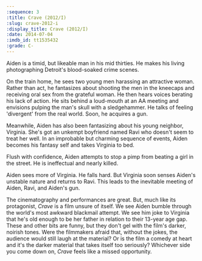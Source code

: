 ```yaml
---
:sequence: 3
:title: Crave (2012/I)
:slug: crave-2012-i
:display_title: Crave (2012/I)
:date: 2014-07-04
:imdb_id: tt1535432
:grade: C-
---
```


Aiden is a timid, but likeable man in his mid thirties. He makes his living photographing Detroit's blood-soaked crime scenes. 

On the train home, he sees two young men harassing an attractive woman. Rather than act, he fantasizes about shooting the men in the kneecaps and receiving oral sex from the grateful woman. He then hears voices berating his lack of action. He sits behind a loud-mouth at an AA meeting and envisions pulping the man's skull with a sledgehammer. He talks of feeling 'divergent' from the real world. Soon, he acquires a gun.

Meanwhile, Aiden has also been fantasizing about his young neighbor, Virginia. She's got an unkempt boyfriend named Ravi who doesn't seem to treat her well. In an improbable but charming sequence of events, Aiden becomes his fantasy self and takes Virginia to bed. 

Flush with confidence, Aiden attempts to stop a pimp from beating a girl in the street. He is ineffectual and nearly killed.

Aiden sees more of Virginia. He falls hard. But Virginia soon senses Aiden's unstable nature and returns to Ravi. This leads to the inevitable meeting of Aiden, Ravi, and Aiden's gun.

The cinematography and performances are great. But, much like its protagonist, _Crave_ is a film unsure of itself. We see Aiden bumble through the world's most awkward blackmail attempt. We see him joke to Virginia that he's old enough to be her father in relation to their 13-year age gap. These and other bits are funny, but they don't gel with the film's darker, noirish tones. Were the filmmakers afraid that, without the jokes, the audience would still laugh at the material? Or is the film a comedy at heart and it's the darker material that takes itself too seriously? Whichever side you come down on, _Crave_ feels like a missed opportunity.